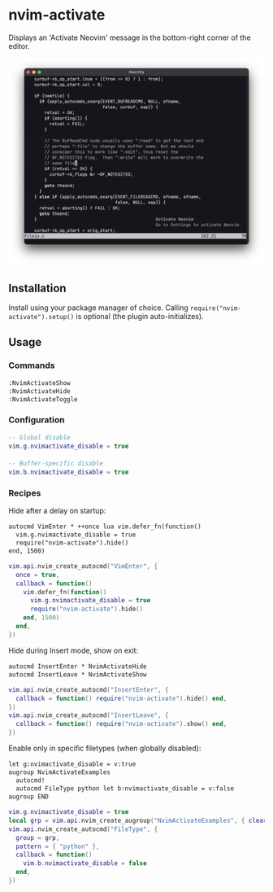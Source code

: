 # nvim-activate

Displays an 'Activate Neovim' message in the bottom-right corner of the editor.

![Screenshot](https://raw.githubusercontent.com/tjkuson/misc-binaries/main/tjkuson/nvim-activate/screenshot.png)

## Installation

Install using your package manager of choice. Calling `require("nvim-activate").setup()` is optional (the plugin auto-initializes).

## Usage

### Commands

```vim
:NvimActivateShow
:NvimActivateHide
:NvimActivateToggle
```

### Configuration

```lua
-- Global disable
vim.g.nvimactivate_disable = true

-- Buffer-specific disable
vim.b.nvimactivate_disable = true
```

### Recipes

Hide after a delay on startup:

```vim
autocmd VimEnter * ++once lua vim.defer_fn(function()
  vim.g.nvimactivate_disable = true
  require("nvim-activate").hide()
end, 1500)
```

```lua
vim.api.nvim_create_autocmd("VimEnter", {
  once = true,
  callback = function()
    vim.defer_fn(function()
      vim.g.nvimactivate_disable = true
      require("nvim-activate").hide()
    end, 1500)
  end,
})
```

Hide during Insert mode, show on exit:

```vim
autocmd InsertEnter * NvimActivateHide
autocmd InsertLeave * NvimActivateShow
```

```lua
vim.api.nvim_create_autocmd("InsertEnter", {
  callback = function() require("nvim-activate").hide() end,
})
vim.api.nvim_create_autocmd("InsertLeave", {
  callback = function() require("nvim-activate").show() end,
})
```

Enable only in specific filetypes (when globally disabled):

```vim
let g:nvimactivate_disable = v:true
augroup NvimActivateExamples
  autocmd!
  autocmd FileType python let b:nvimactivate_disable = v:false
augroup END
```

```lua
vim.g.nvimactivate_disable = true
local grp = vim.api.nvim_create_augroup("NvimActivateExamples", { clear = true })
vim.api.nvim_create_autocmd("FileType", {
  group = grp,
  pattern = { "python" },
  callback = function()
    vim.b.nvimactivate_disable = false
  end,
})
```

